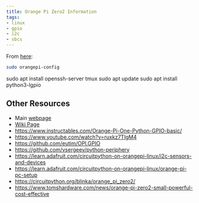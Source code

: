 ```yaml
---
title: Orange Pi Zero2 Information
tags: 
- linux
- gpio
- i2c
- sbcs
---
```


From [here](https://ubuntu.com/tutorials/gpio-on-raspberry-pi#1-overview):

```bash
sudo orangepi-config
```

sudo apt install openssh-server tmux
sudo apt update
sudo apt install python3-lgpio

## Other Resources

* Main [webpage](http://www.orangepi.org/html/hardWare/computerAndMicrocontrollers/details/Orange-Pi-Zero-2.html)
* [Wiki Page](http://www.orangepi.org/orangepiwiki/index.php/Orange_Pi_Zero_2)
* <https://www.instructables.com/Orange-Pi-One-Python-GPIO-basic/>
* <https://www.youtube.com/watch?v=ruxkz7TlgM4>
* <https://github.com/eutim/OPI.GPIO>
* <https://github.com/vsergeev/python-periphery>
* <https://learn.adafruit.com/circuitpython-on-orangepi-linux/i2c-sensors-and-devices>
* <https://learn.adafruit.com/circuitpython-on-orangepi-linux/orange-pi-pc-setup>
* <https://circuitpython.org/blinka/orange_pi_zero2/>
* <https://www.tomshardware.com/news/orange-pi-zero2-small-powerful-cost-effective>

